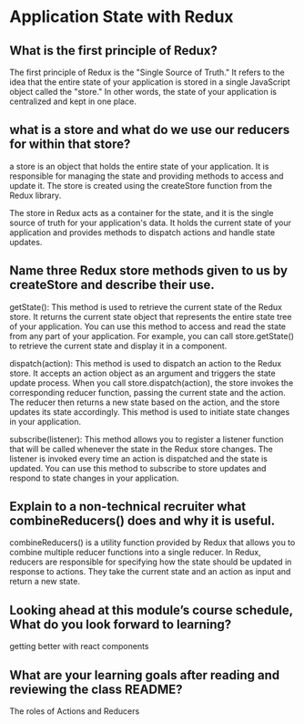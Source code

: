 # Application State with Redux

## What is the first principle of Redux?

The first principle of Redux is the "Single Source of Truth." It refers to the idea that the entire state of your application is stored in a single JavaScript object called the "store." In other words, the state of your application is centralized and kept in one place.

## what is a store and what do we use our reducers for within that store?

a store is an object that holds the entire state of your application. It is responsible for managing the state and providing methods to access and update it. The store is created using the createStore function from the Redux library.

The store in Redux acts as a container for the state, and it is the single source of truth for your application's data. It holds the current state of your application and provides methods to dispatch actions and handle state updates.

## Name three Redux store methods given to us by createStore and describe their use.

getState(): This method is used to retrieve the current state of the Redux store. It returns the current state object that represents the entire state tree of your application. You can use this method to access and read the state from any part of your application. For example, you can call store.getState() to retrieve the current state and display it in a component.

dispatch(action): This method is used to dispatch an action to the Redux store. It accepts an action object as an argument and triggers the state update process. When you call store.dispatch(action), the store invokes the corresponding reducer function, passing the current state and the action. The reducer then returns a new state based on the action, and the store updates its state accordingly. This method is used to initiate state changes in your application.

subscribe(listener): This method allows you to register a listener function that will be called whenever the state in the Redux store changes. The listener is invoked every time an action is dispatched and the state is updated. You can use this method to subscribe to store updates and respond to state changes in your application.

## Explain to a non-technical recruiter what combineReducers() does and why it is useful.

combineReducers() is a utility function provided by Redux that allows you to combine multiple reducer functions into a single reducer. In Redux, reducers are responsible for specifying how the state should be updated in response to actions. They take the current state and an action as input and return a new state.

## Looking ahead at this module’s course schedule, What do you look forward to learning?

getting better with react components

## What are your learning goals after reading and reviewing the class README?

The roles of Actions and Reducers
